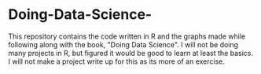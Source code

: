 # Doing-Data-Science-
This repository contains the code written in R and the graphs made while following along with the book, "Doing Data Science". I will not be doing many projects in R, but figured it would be good to learn at least the basics. I will not make a project write up for this as its more of an exercise. 
